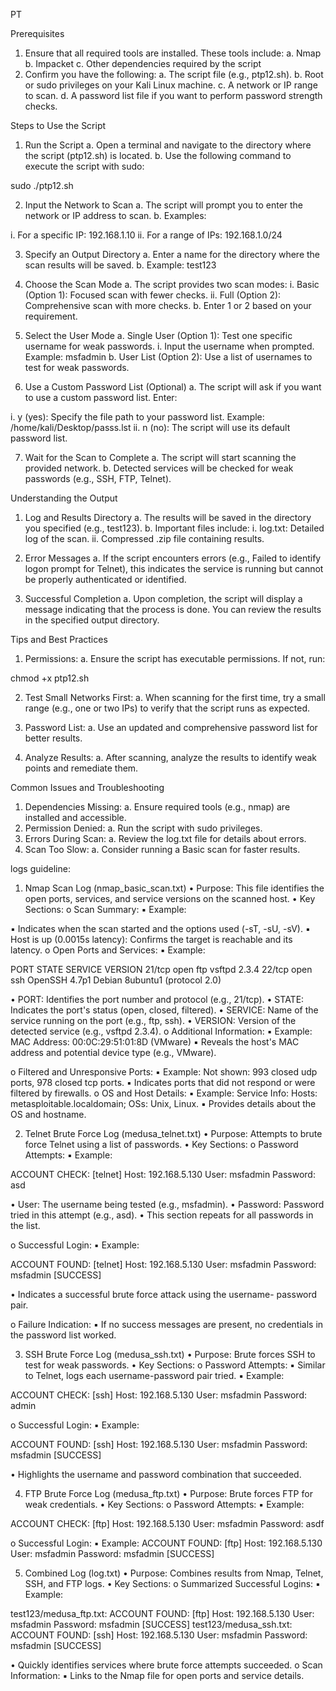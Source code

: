 PT

Prerequisites
1. Ensure that all required tools are installed. These tools include:
a. Nmap
b. Impacket
c. Other dependencies required by the script
2. Confirm you have the following:
a. The script file (e.g., ptp12.sh).
b. Root or sudo privileges on your Kali Linux machine.
c. A network or IP range to scan.
d. A password list file if you want to perform password strength checks.

Steps to Use the Script
1. Run the Script
a. Open a terminal and navigate to the directory where the script (ptp12.sh) is
located.
b. Use the following command to execute the script with sudo:

sudo ./ptp12.sh

2. Input the Network to Scan
a. The script will prompt you to enter the network or IP address to scan.
b. Examples:

i. For a specific IP: 192.168.1.10
ii. For a range of IPs: 192.168.1.0/24

3. Specify an Output Directory
a. Enter a name for the directory where the scan results will be saved.
b. Example: test123

4. Choose the Scan Mode
a. The script provides two scan modes:
i. Basic (Option 1): Focused scan with fewer checks.
ii. Full (Option 2): Comprehensive scan with more checks.
b. Enter 1 or 2 based on your requirement.

5. Select the User Mode
a. Single User (Option 1): Test one specific username for weak passwords.
i. Input the username when prompted. Example: msfadmin
b. User List (Option 2): Use a list of usernames to test for weak passwords.

6. Use a Custom Password List (Optional)
a. The script will ask if you want to use a custom password list. Enter:

i. y (yes): Specify the file path to your password list. Example:
/home/kali/Desktop/passs.lst
ii. n (no): The script will use its default password list.

7. Wait for the Scan to Complete
a. The script will start scanning the provided network.
b. Detected services will be checked for weak passwords (e.g., SSH, FTP,
Telnet).

Understanding the Output
1. Log and Results Directory
a. The results will be saved in the directory you specified (e.g., test123).
b. Important files include:
i. log.txt: Detailed log of the scan.
ii. Compressed .zip file containing results.

2. Error Messages
a. If the script encounters errors (e.g., Failed to identify logon prompt
for Telnet), this indicates the service is running but cannot be properly
authenticated or identified.
3. Successful Completion
a. Upon completion, the script will display a message indicating that the
process is done. You can review the results in the specified output directory.

Tips and Best Practices
1. Permissions:
a. Ensure the script has executable permissions. If not, run:

chmod +x ptp12.sh

2. Test Small Networks First:
a. When scanning for the first time, try a small range (e.g., one or two IPs) to
verify that the script runs as expected.

3. Password List:
a. Use an updated and comprehensive password list for better results.
4. Analyze Results:
a. After scanning, analyze the results to identify weak points and remediate
them.

Common Issues and Troubleshooting
1. Dependencies Missing:
a. Ensure required tools (e.g., nmap) are installed and accessible.
2. Permission Denied:
a. Run the script with sudo privileges.
3. Errors During Scan:
a. Review the log.txt file for details about errors.
4. Scan Too Slow:
a. Consider running a Basic scan for faster results.

logs guideline:

1. Nmap Scan Log (nmap_basic_scan.txt)
• Purpose: This file identifies the open ports, services, and service versions on the
scanned host.
• Key Sections:
o Scan Summary:
▪ Example:

▪ Indicates when the scan started and the options used (-sT, -sU, -sV).
▪ Host is up (0.0015s latency): Confirms the target is reachable
and its latency.
o Open Ports and Services:
▪ Example:

PORT STATE SERVICE VERSION
21/tcp open ftp vsftpd 2.3.4
22/tcp open ssh OpenSSH 4.7p1 Debian 8ubuntu1 (protocol
2.0)

• PORT: Identifies the port number and protocol (e.g., 21/tcp).
• STATE: Indicates the port's status (open, closed, filtered).
• SERVICE: Name of the service running on the port (e.g., ftp,
ssh).
• VERSION: Version of the detected service (e.g., vsftpd
2.3.4).
o Additional Information:
▪ Example: MAC Address: 00:0C:29:51:01:8D (VMware)
▪ Reveals the host's MAC address and potential device type (e.g.,
VMware).

o Filtered and Unresponsive Ports:
▪ Example: Not shown: 993 closed udp ports, 978 closed
tcp ports.
▪ Indicates ports that did not respond or were filtered by firewalls.
o OS and Host Details:
▪ Example: Service Info: Hosts:
metasploitable.localdomain; OSs: Unix, Linux.
▪ Provides details about the OS and hostname.

2. Telnet Brute Force Log (medusa_telnet.txt)
• Purpose: Attempts to brute force Telnet using a list of passwords.
• Key Sections:
o Password Attempts:
▪ Example:

ACCOUNT CHECK: [telnet] Host: 192.168.5.130 User: msfadmin Password:
asd

• User: The username being tested (e.g., msfadmin).
• Password: Password tried in this attempt (e.g., asd).
• This section repeats for all passwords in the list.

o Successful Login:
▪ Example:

ACCOUNT FOUND: [telnet] Host: 192.168.5.130 User: msfadmin Password:
msfadmin [SUCCESS]

• Indicates a successful brute force attack using the username-
password pair.

o Failure Indication:
▪ If no success messages are present, no credentials in the password
list worked.

3. SSH Brute Force Log (medusa_ssh.txt)
• Purpose: Brute forces SSH to test for weak passwords.
• Key Sections:
o Password Attempts:
▪ Similar to Telnet, logs each username-password pair tried.
▪ Example:

ACCOUNT CHECK: [ssh] Host: 192.168.5.130 User: msfadmin Password:
admin

o Successful Login:
▪ Example:

ACCOUNT FOUND: [ssh] Host: 192.168.5.130 User: msfadmin Password:
msfadmin [SUCCESS]

• Highlights the username and password combination that
succeeded.

4. FTP Brute Force Log (medusa_ftp.txt)
• Purpose: Brute forces FTP for weak credentials.
• Key Sections:
o Password Attempts:
▪ Example:

ACCOUNT CHECK: [ftp] Host: 192.168.5.130 User: msfadmin Password: asdf

o Successful Login:
▪ Example:
ACCOUNT FOUND: [ftp] Host: 192.168.5.130 User:
msfadmin Password: msfadmin [SUCCESS]

5. Combined Log (log.txt)
• Purpose: Combines results from Nmap, Telnet, SSH, and FTP logs.
• Key Sections:
o Summarized Successful Logins:
▪ Example:

test123/medusa_ftp.txt: ACCOUNT FOUND: [ftp] Host: 192.168.5.130 User:
msfadmin Password: msfadmin [SUCCESS]
test123/medusa_ssh.txt: ACCOUNT FOUND: [ssh] Host: 192.168.5.130 User:
msfadmin Password: msfadmin [SUCCESS]

• Quickly identifies services where brute force attempts
succeeded.
o Scan Information:
▪ Links to the Nmap file for open ports and service details.
